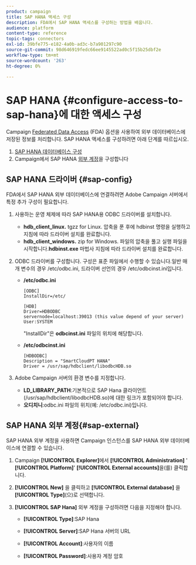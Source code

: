 ```yaml
---
product: campaign
title: SAP HANA 액세스 구성
description: FDA에서 SAP HANA 액세스를 구성하는 방법을 배웁니다.
audience: platform
content-type: reference
topic-tags: connectors
exl-id: 39bfe775-e182-4a0b-ad3c-b7a901297c90
source-git-commit: 98d646919fedc66ee9145522ad0c5f15b25dbf2e
workflow-type: tm+mt
source-wordcount: '263'
ht-degree: 0%

---
```


# SAP HANA {#configure-access-to-sap-hana}에 대한 액세스 구성

Campaign [Federated Data Access](../../installation/using/about-fda.md) (FDA) 옵션을 사용하여 외부 데이터베이스에 저장된 정보를 처리합니다. SAP HANA 액세스를 구성하려면 아래 단계를 따르십시오.

1. [SAP HANA 데이터베이스 구성](#sap-config)
1. Campaign에서 SAP HANA [외부 계정](#sap-external)을 구성합니다

## SAP HANA 드라이버 {#sap-config}

FDA에서 SAP HANA 외부 데이터베이스에 연결하려면 Adobe Campaign 서버에서 특정 추가 구성이 필요합니다.

1. 사용하는 운영 체제에 따라 SAP HANA용 ODBC 드라이버를 설치합니다.

   * **hdb_client_linux.** tgzz for Linux. 압축을 푼 후에 hdbinst 명령을 실행하고 지침에 따라 드라이버 설치를 완료합니다.
   * **hdb_client_windows.** zip for Windows. 파일의 압축을 풀고 실행 파일을 시작합니다.**hdbinst.exe** 마법사 지침에 따라 드라이버 설치를 완료합니다.

1. ODBC 드라이버를 구성합니다. 구성은 표준 파일에서 수행할 수 있습니다.일반 매개 변수의 경우 /etc/odbc.ini, 드라이버 선언의 경우 /etc/odbcinst.ini입니다.

   * **/etc/odbc.ini**

      ```
      [ODBC]
      InstallDir=/etc/
      
      [HDB]
      Driver=HDBODBC
      servernode=localhost:39013 (this value depend of your server)
      User:SYSTEM
      ```

      &quot;InstallDir&quot;은 **odbcinst.ini** 파일의 위치에 해당합니다.

   * **/etc/odbcinst.ini**

      ```
      [HDBODBC]
      Description = "SmartCloudPT HANA"
      Driver = /usr/sap/hdbclient/libodbcHDB.so
      ```

1. Adobe Campaign 서버의 환경 변수를 지정합니다.

   * **LD_LIBRARY_PATH**:기본적으로 SAP Hana 클라이언트(/usr/sap/hdbclient/libodbcHDB.so)에 대한 링크가 포함되어야 합니다.
   * **오디치니**:odbc.ini 파일의 위치(예: /etc/odbc.ini)입니다.

## SAP HANA 외부 계정{#sap-external}

SAP HANA 외부 계정을 사용하면 Campaign 인스턴스를 SAP HANA 외부 데이터베이스에 연결할 수 있습니다.

1. Campaign **[!UICONTROL Explorer]**&#x200B;에서 **[!UICONTROL Administration]** &#39; **[!UICONTROL Platform]**&#39; **[!UICONTROL External accounts]**&#x200B;을(를) 클릭합니다.

1. **[!UICONTROL New]** 을 클릭하고 **[!UICONTROL External database]** 을 **[!UICONTROL Type]**(으)로 선택합니다.

1. **[!UICONTROL SAP Hana]** 외부 계정을 구성하려면 다음을 지정해야 합니다.

   * **[!UICONTROL Type]**:SAP Hana

   * **[!UICONTROL Server]**:SAP Hana 서버의 URL

   * **[!UICONTROL Account]**:사용자의 이름

   * **[!UICONTROL Password]**:사용자 계정 암호
